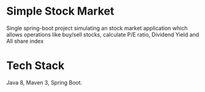 # Simple Stock Market
Single spring-boot project simulating an stock market application which allows operations like buy/sell stocks, calculate P/E ratio, Dividend Yield and All share index

# Tech Stack
Java 8, Maven 3, Spring Boot.

